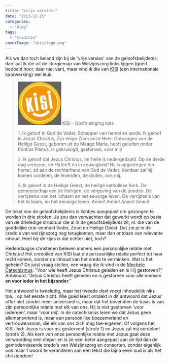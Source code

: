 ```yaml
---
title: "Vrije versies!"
date: "2013-12-15"
categories: 
  - "blog"
tags: 
  - "traditie"
coverImage: "skisilogo.png"
---
```


Als we dan toch beland zijn bij de 'vrije versies' van de geloofsbelijdenis, dan laat ik die uit de liturgiemap van Welzijnszorg links liggen (goed bedoeld hoor, daar niet van), maar vind ik die van [KISI](http://de.kisi.at/nl/geloof/geloofsbelijdenis) (een internationale koorwerking) wel leuk.

> [![KISI - God's singing kids](images/skisilogo.png)](http://de.kisi.at/nl) KISI - God's singing kids
> 
> 1\. Ik geloof in God de Vader, Schepper van hemel en aarde. Ik geloof in Jezus Christus, Zijn enige Zoon onze Heer. Ontvangen van de Heilige Geest, geboren uit de Maagd Maria, heeft geleden onder Pontius Pilatus, is gekruisigd, gestorven, voor mij!
> 
> 2\. Ik geloof dat Jezus Christus, ter helle is nedergedaald. Op de derde dag verrezen, en Hij leeft nu in eeuwigheid! Hij is opgestegen ten hemel, zit aan de rechterhand van God de Vader. Vandaar zal hij komen oordelen, de levenden, de doden, ook mij.
> 
> 3\. Ik geloof in de Heilige Geest, de heilige katholieke Kerk. De gemeenschap van de Heiligen, de vergeving van de zonden. De verrijzenis van het lichaam en het eeuwige leven. De verrijzenis van het lichaam, en het eeuwige leven. Amen! Amen! Amen! Amen!

De tekst van de geloofsbelijdenis is lichtjes aangepast om gezongen te worden in drie strofen. Je zou dan verwachten dat gewerkt wordt op basis van de drieledige structuur die al in de geloofsbelijdenis zit, nl. die van de goddelijke drie-eenheid Vader, Zoon en Heilige Geest. Dat zie je in de credo's van welzijnszorg nog terugkomen, maar dan ontdaan van relevante inhoud. Heel bij-de-tijds is dat echter niet, toch?

Hedendaagse christenen beleven immers een persoonlijke relatie met Christus! Het credolied van KISI laat die persoonlijke relatie perfect tot haar recht komen, zonder de inhoud van het credo te verminken. Wat is het geheim? De juist vraag stellen, een vraag die ik vind in de [Mechele Catechismus](https://play.google.com/store/apps/details?id=net.credomobiel.mechelsecatechismus): "Voor wie heeft Jezus Christus geleden en is Hij gestorven?" Antwoord: "Jezus Christus heeft geleden en is gestorven voor alle mensen **en voor ieder in het bijzonder**."

Het antwoord is tweeledig, maar het tweede deel voegt inhoudelijk niks toe… op het eerste zicht. Wie goed leest ontdekt in dit antwoord dat Jezus' offer niet zonder meer universeel is, maar dat het bovendien de basis is van zijn persoonlijke relatie met elk van ons. Hij is niet gestorven 'voor iedereen', maar 'voor mij'. In de catechismus leren we dat Jezus geen allemansvriend is, maar een persoonlijke boezemvriend en vertrouwensman, die elk van ons zich mag toe-eigenen. Of volgens het KISI-lied: Jezus is voor mij gestorven! (strofe 1) en Jezus zal mij oordelen! (strofe 2). Als kern van onze persoonlijke relatie met Jezus gaat deze verwoording veel dieper en is ze veel beter aangepast aan de tijd dan de gemoderniseerde credo's van Welzijnszorg en consorten, zonder eigenlijk ook maar 1 woord te veranderen aan een tekst die bijna even oud is als het christendom!
